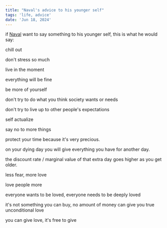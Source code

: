 ```yaml
---
title: "Naval's advice to his younger self"
tags: 'life, advice'
date: 'Jun 18, 2024'
---
```


if [Naval](/posts/naval) want to say something to his younger self, this is what he would say:

chill out

don't stress so much

live in the moment

everything will be fine

be more of yourself

don't try to do what you think society wants or needs

don't try to live up to other people's expectations

self actualize

say no to more things

protect your time because it's very precious.

on your dying day you will give everything you have for another day.

the discount rate / marginal value of that extra day goes higher as you get older.

less fear, more love

love people more

everyone wants to be loved, everyone needs to be deeply loved

it's not something you can buy, no amount of money can give you true unconditional love

you can give love, it's free to give
